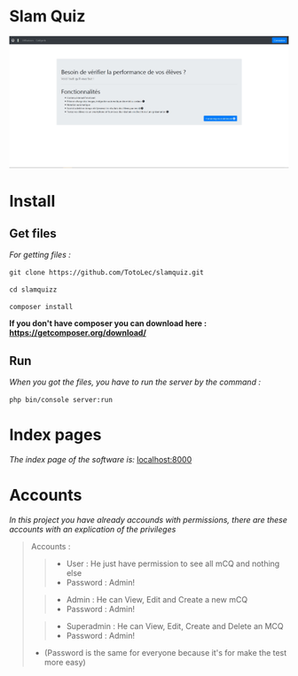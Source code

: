 Slam Quiz
=========

![Software interface](assets/screenshot_home.jpg)

Install
=======
Get files
---------
*For getting files :*

`git clone https://github.com/TotoLec/slamquiz.git`

`cd slamquizz`

`composer install`

**If you don't have composer you can download here : https://getcomposer.org/download/**

Run
---
*When you got the files, you have to run the server by the command :*

`php bin/console server:run`

Index pages
============
*The index page of the software is:* [localhost:8000](http://localhost:8000)

Accounts
========
*In this project you have already accounds with permissions, there are these accounts with an explication of the privileges*
> Accounts :
> 
>>   - User : He just have permission to see all mCQ and nothing else
>>   - Password : Admin!
>   
>>   - Admin : He can View, Edit and Create a new mCQ
>>   - Password : Admin!
>
>>   - Superadmin : He can View, Edit, Create and Delete an MCQ
>>   - Password : Admin!
>
>   - (Password is the same for everyone because it's for make the test more easy)